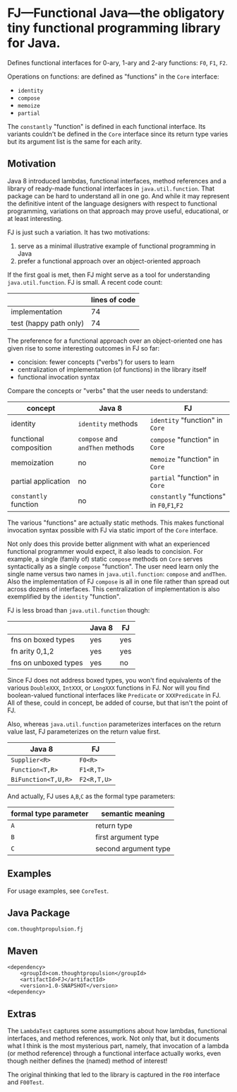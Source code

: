 # FJ—Functional Java—the obligatory tiny functional programming library for Java.

Defines functional interfaces for 0-ary, 1-ary and 2-ary functions: `F0`, `F1`, `F2`.

Operations on functions: are defined as "functions" in the `Core` interface:

* `identity`
* `compose`
* `memoize`
* `partial`

The `constantly` "function" is defined in each functional interface. Its variants couldn't be defined in the `Core` interface since its return type varies but its argument list is the same for each arity.

## Motivation

Java 8 introduced lambdas, functional interfaces, method references and a library of ready-made functional interfaces in `java.util.function`. That package can be hard to understand all in one go. And while it may represent the definitive intent of the language designers with respect to functional programming, variations on that approach may prove useful, educational, or at least interesting.

FJ is just such a variation. It has two motivations:

1. serve as a minimal illustrative example of functional programming in Java
2. prefer a functional approach over an object-oriented approach

If the first goal is met, then FJ might serve as a tool for understanding `java.util.function`. FJ is small. A recent code count:

|                       | lines of code |
| ----------------------|---------------|
| implementation        | 74            |
| test (happy path only)| 74            |

The preference for a functional approach over an object-oriented one has given rise to some interesting outcomes in FJ so far:

* concision: fewer concepts ("verbs") for users to learn
* centralization of implementation (of functions) in the library itself
* functional invocation syntax

Compare the concepts or "verbs" that the user needs to understand:

| concept               | Java 8                          | FJ                                        |
| ----------------------|---------------------------------|-------------------------------------------|
| identity              | `identity` methods              | `identity`   "function" in `Core`         |
| functional composition| `compose` and `andThen` methods | `compose`    "function" in `Core`         |
| memoization           | no                              | `memoize`    "function" in `Core`         |
| partial application   | no                              | `partial`    "function" in `Core`         |
| `constantly` function | no                              | `constantly` "functions" in `F0`,`F1`,`F2`|

The various "functions" are actually static methods. This makes functional invocation syntax possible with FJ via static import of the `Core` interface.

Not only does this provide better alignment with what an experienced functional programmer would expect, it also leads to concision. For example, a single (family of) static `compose` methods on `Core` serves syntactically as a single `compose` "function". The user need learn only the single name versus two names in `java.util.function`: `compose` and `andThen`. Also the implementation of FJ `compose` is all in one file rather than spread out across dozens of interfaces. This centralization of implementation is also exemplified by the `identity` "function".

FJ is less broad than `java.util.function` though:

|                      | Java 8 | FJ  |
| ---------------------|--------|-----|
| fns on boxed types   | yes    | yes |
| fn arity 0,1,2       | yes    | yes |
| fns on unboxed types | yes    | no  |

Since FJ does not address boxed types, you won't find equivalents of the various `DoubleXXX`, `IntXXX`, or `LongXXX` functions in FJ. Nor will you find boolean-valued functional interfaces like `Predicate` or `XXXPredicate` in FJ. All of these, could in concept, be added of course, but that isn't the point of FJ.

Also, whereas `java.util.function` parameterizes interfaces on the return value last, FJ parameterizes on the return value first.
 
|      Java 8        |    FJ       |
|--------------------|-------------|
| `Supplier<R>`      | `F0<R>`     |
| `Function<T,R>`    | `F1<R,T>`   |
| `BiFunction<T,U,R>`| `F2<R,T,U>` |

And actually, FJ uses `A`,`B`,`C` as the formal type parameters:

| formal type parameter | semantic meaning     |
|-----------------------|----------------------|
| `A`                   | return type          |
| `B`                   | first argument type  |
| `C`                   | second argument type |

## Examples

For usage examples, see `CoreTest`.

## Java Package

`com.thoughtpropulsion.fj`

## Maven

```
<dependency>
    <groupId>com.thoughtpropulsion</groupId>
    <artifactId>FJ</artifactId>
    <version>1.0-SNAPSHOT</version>
<dependency>
```

## Extras

The `LambdaTest` captures some assumptions about how lambdas, functional interfaces, and method references, work. Not only that, but it documents what I think is the most mysterious part, namely, that invocation of a lambda (or method reference) through a functional interface actually works, even though neither defines the (named) method of interest!

The original thinking that led to the library is captured in the `F00` interface and `F00Test`.